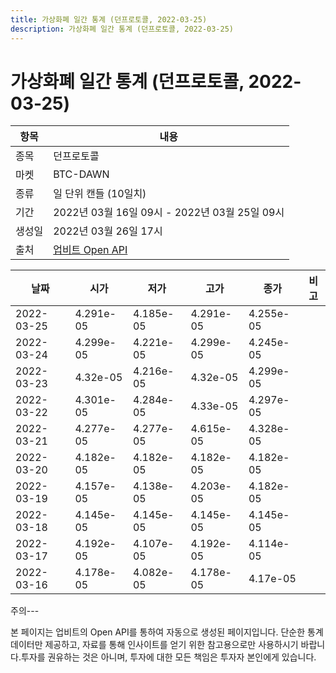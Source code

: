 ```yaml
---
title: 가상화폐 일간 통계 (던프로토콜, 2022-03-25)
description: 가상화폐 일간 통계 (던프로토콜, 2022-03-25)
---
```


가상화폐 일간 통계 (던프로토콜, 2022-03-25)
===

|항목|내용|
|--|--|
|종목|던프로토콜|
|마켓|BTC-DAWN|
|종류|일 단위 캔들 (10일치)|
|기간|2022년 03월 16일 09시 - 2022년 03월 25일 09시|
|생성일|2022년 03월 26일 17시|
|출처|[업비트 Open API](https://docs.upbit.com)|


|날짜|시가|저가|고가|종가|비고|
|--|--|--|--|--|--|
|2022-03-25|4.291e-05|4.185e-05|4.291e-05|4.255e-05|    |
|2022-03-24|4.299e-05|4.221e-05|4.299e-05|4.245e-05|    |
|2022-03-23|4.32e-05|4.216e-05|4.32e-05|4.299e-05|    |
|2022-03-22|4.301e-05|4.284e-05|4.33e-05|4.297e-05|    |
|2022-03-21|4.277e-05|4.277e-05|4.615e-05|4.328e-05|    |
|2022-03-20|4.182e-05|4.182e-05|4.182e-05|4.182e-05|    |
|2022-03-19|4.157e-05|4.138e-05|4.203e-05|4.182e-05|    |
|2022-03-18|4.145e-05|4.145e-05|4.145e-05|4.145e-05|    |
|2022-03-17|4.192e-05|4.107e-05|4.192e-05|4.114e-05|    |
|2022-03-16|4.178e-05|4.082e-05|4.178e-05|4.17e-05|    |


주의---

본 페이지는 업비트의 Open API를 통하여 자동으로 생성된 페이지입니다. 단순한 통계 데이터만 제공하고, 자료를 통해 인사이트를 얻기 위한 참고용으로만 사용하시기 바랍니다.투자를 권유하는 것은 아니며, 투자에 대한 모든 책임은 투자자 본인에게 있습니다.